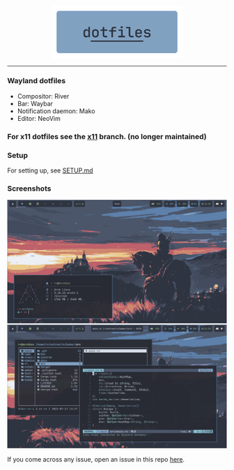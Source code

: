 <p align=center>
  <img src="./.assets/dotfiles.png" alt=dotfiles width=60%>
</p>
<hr />

### Wayland dotfiles

-   Compositor: River
-   Bar: Waybar
-   Notification daemon: Mako
-   Editor: NeoVim

### For x11 dotfiles see the [x11](https://github.com/rv178/.dotfiles/tree/x11) branch. (no longer maintained)

### Setup

For setting up, see [SETUP.md](./.assets/SETUP.md)

### Screenshots

![Alt](./.assets/screenshots/2.png)
![Alt](./.assets/screenshots/1.png)

If you come across any issue, open an issue in this repo [here](https://github.com/rv178/.dotfiles/issues/new).

